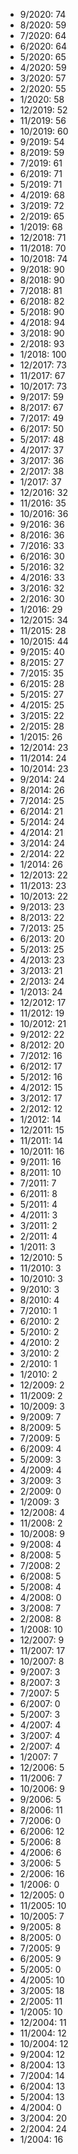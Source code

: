 *  9/2020: 74
*  8/2020: 59
*  7/2020: 64
*  6/2020: 64
*  5/2020: 65
*  4/2020: 59
*  3/2020: 57
*  2/2020: 55
*  1/2020: 58
*  12/2019: 52
*  11/2019: 56
*  10/2019: 60
*  9/2019: 54
*  8/2019: 59
*  7/2019: 61
*  6/2019: 71
*  5/2019: 71
*  4/2019: 68
*  3/2019: 72
*  2/2019: 65
*  1/2019: 68
*  12/2018: 71
*  11/2018: 70
*  10/2018: 74
*  9/2018: 90
*  8/2018: 90
*  7/2018: 81
*  6/2018: 82
*  5/2018: 90
*  4/2018: 94
*  3/2018: 90
*  2/2018: 93
*  1/2018: 100
*  12/2017: 73
*  11/2017: 67
*  10/2017: 73
*  9/2017: 59
*  8/2017: 67
*  7/2017: 49
*  6/2017: 50
*  5/2017: 48
*  4/2017: 37
*  3/2017: 36
*  2/2017: 38
*  1/2017: 37
*  12/2016: 32
*  11/2016: 35
*  10/2016: 36
*  9/2016: 36
*  8/2016: 36
*  7/2016: 33
*  6/2016: 30
*  5/2016: 32
*  4/2016: 33
*  3/2016: 32
*  2/2016: 30
*  1/2016: 29
*  12/2015: 34
*  11/2015: 28
*  10/2015: 44
*  9/2015: 40
*  8/2015: 27
*  7/2015: 35
*  6/2015: 28
*  5/2015: 27
*  4/2015: 25
*  3/2015: 22
*  2/2015: 28
*  1/2015: 26
*  12/2014: 23
*  11/2014: 24
*  10/2014: 23
*  9/2014: 24
*  8/2014: 26
*  7/2014: 25
*  6/2014: 21
*  5/2014: 24
*  4/2014: 21
*  3/2014: 24
*  2/2014: 22
*  1/2014: 26
*  12/2013: 22
*  11/2013: 23
*  10/2013: 22
*  9/2013: 23
*  8/2013: 22
*  7/2013: 25
*  6/2013: 20
*  5/2013: 25
*  4/2013: 23
*  3/2013: 21
*  2/2013: 24
*  1/2013: 24
*  12/2012: 17
*  11/2012: 19
*  10/2012: 21
*  9/2012: 22
*  8/2012: 20
*  7/2012: 16
*  6/2012: 17
*  5/2012: 16
*  4/2012: 15
*  3/2012: 17
*  2/2012: 12
*  1/2012: 14
*  12/2011: 15
*  11/2011: 14
*  10/2011: 16
*  9/2011: 16
*  8/2011: 10
*  7/2011: 7
*  6/2011: 8
*  5/2011: 4
*  4/2011: 3
*  3/2011: 2
*  2/2011: 4
*  1/2011: 3
*  12/2010: 5
*  11/2010: 3
*  10/2010: 3
*  9/2010: 3
*  8/2010: 4
*  7/2010: 1
*  6/2010: 2
*  5/2010: 2
*  4/2010: 2
*  3/2010: 2
*  2/2010: 1
*  1/2010: 2
*  12/2009: 2
*  11/2009: 2
*  10/2009: 3
*  9/2009: 7
*  8/2009: 5
*  7/2009: 5
*  6/2009: 4
*  5/2009: 3
*  4/2009: 4
*  3/2009: 3
*  2/2009: 0
*  1/2009: 3
*  12/2008: 4
*  11/2008: 2
*  10/2008: 9
*  9/2008: 4
*  8/2008: 5
*  7/2008: 2
*  6/2008: 5
*  5/2008: 4
*  4/2008: 0
*  3/2008: 7
*  2/2008: 8
*  1/2008: 10
*  12/2007: 9
*  11/2007: 17
*  10/2007: 8
*  9/2007: 3
*  8/2007: 3
*  7/2007: 5
*  6/2007: 0
*  5/2007: 3
*  4/2007: 4
*  3/2007: 4
*  2/2007: 4
*  1/2007: 7
*  12/2006: 5
*  11/2006: 7
*  10/2006: 9
*  9/2006: 5
*  8/2006: 11
*  7/2006: 0
*  6/2006: 12
*  5/2006: 8
*  4/2006: 6
*  3/2006: 5
*  2/2006: 16
*  1/2006: 0
*  12/2005: 0
*  11/2005: 10
*  10/2005: 7
*  9/2005: 8
*  8/2005: 0
*  7/2005: 9
*  6/2005: 9
*  5/2005: 0
*  4/2005: 10
*  3/2005: 18
*  2/2005: 11
*  1/2005: 10
*  12/2004: 11
*  11/2004: 12
*  10/2004: 12
*  9/2004: 12
*  8/2004: 13
*  7/2004: 14
*  6/2004: 13
*  5/2004: 13
*  4/2004: 0
*  3/2004: 20
*  2/2004: 24
*  1/2004: 16